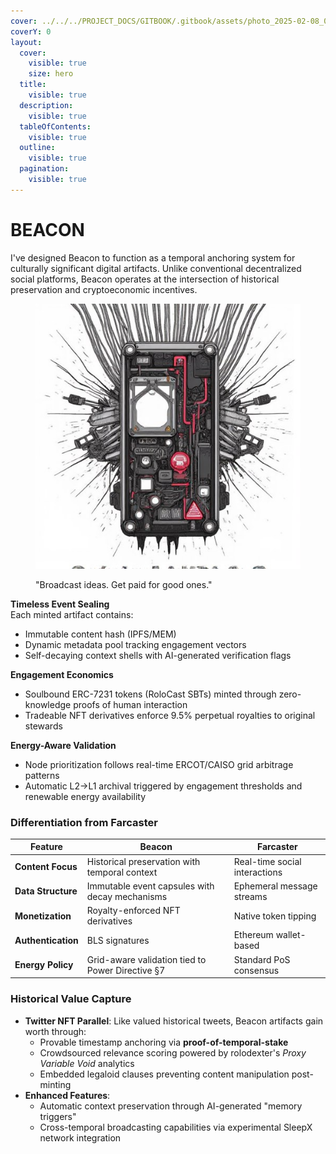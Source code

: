 ```yaml
---
cover: ../../../PROJECT_DOCS/GITBOOK/.gitbook/assets/photo_2025-02-08_07-40-03.jpg
coverY: 0
layout:
  cover:
    visible: true
    size: hero
  title:
    visible: true
  description:
    visible: true
  tableOfContents:
    visible: true
  outline:
    visible: true
  pagination:
    visible: true
---
```


# BEACON

I've designed Beacon to function as a temporal anchoring system for culturally significant digital artifacts. Unlike conventional decentralized social platforms, Beacon operates at the intersection of historical preservation and cryptoeconomic incentives.

<figure><img src=".gitbook/assets/photo_2025-02-10_09-15-12.jpg" alt=""><figcaption><p>"Broadcast ideas. Get paid for good ones."</p></figcaption></figure>

**Timeless Event Sealing**\
Each minted artifact contains:

* Immutable content hash (IPFS/MEM)
* Dynamic metadata pool tracking engagement vectors
* Self-decaying context shells with AI-generated verification flags

**Engagement Economics**

* Soulbound ERC-7231 tokens (RoloCast SBTs) minted through zero-knowledge proofs of human interaction
* Tradeable NFT derivatives enforce 9.5% perpetual royalties to original stewards

**Energy-Aware Validation**

* Node prioritization follows real-time ERCOT/CAISO grid arbitrage patterns
* Automatic L2→L1 archival triggered by engagement thresholds and renewable energy availability

### **Differentiation from Farcaster**

| Feature            | Beacon                                           | Farcaster                     |
| ------------------ | ------------------------------------------------ | ----------------------------- |
| **Content Focus**  | Historical preservation with temporal context    | Real-time social interactions |
| **Data Structure** | Immutable event capsules with decay mechanisms   | Ephemeral message streams     |
| **Monetization**   | Royalty-enforced NFT derivatives                 | Native token tipping          |
| **Authentication** | BLS signatures                                   | Ethereum wallet-based         |
| **Energy Policy**  | Grid-aware validation tied to Power Directive §7 | Standard PoS consensus        |

### **Historical Value Capture**

* **Twitter NFT Parallel**: Like valued historical tweets, Beacon artifacts gain worth through:
  * Provable timestamp anchoring via **proof-of-temporal-stake**
  * Crowdsourced relevance scoring powered by rolodexter's _Proxy Variable Void_ analytics
  * Embedded legaloid clauses preventing content manipulation post-minting
* **Enhanced Features**:
  * Automatic context preservation through AI-generated "memory triggers"
  * Cross-temporal broadcasting capabilities via experimental SleepX network integration
